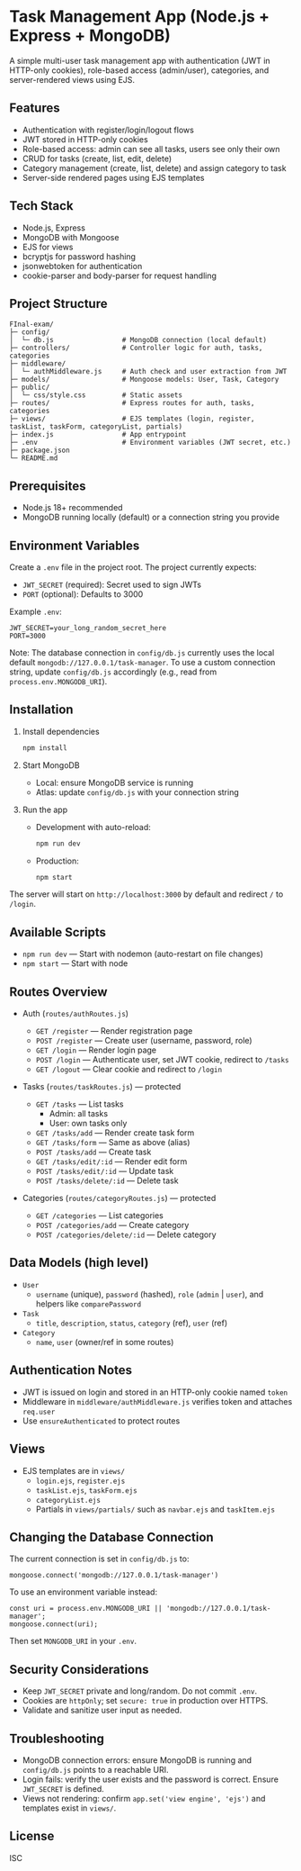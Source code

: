 # Task Management App (Node.js + Express + MongoDB)

A simple multi-user task management app with authentication (JWT in HTTP-only cookies), role-based access (admin/user), categories, and server-rendered views using EJS.

## Features

- Authentication with register/login/logout flows
- JWT stored in HTTP-only cookies
- Role-based access: admin can see all tasks, users see only their own
- CRUD for tasks (create, list, edit, delete)
- Category management (create, list, delete) and assign category to task
- Server-side rendered pages using EJS templates

## Tech Stack

- Node.js, Express
- MongoDB with Mongoose
- EJS for views
- bcryptjs for password hashing
- jsonwebtoken for authentication
- cookie-parser and body-parser for request handling

## Project Structure

```
FInal-exam/
├─ config/
│  └─ db.js                 # MongoDB connection (local default)
├─ controllers/             # Controller logic for auth, tasks, categories
├─ middleware/
│  └─ authMiddleware.js     # Auth check and user extraction from JWT
├─ models/                  # Mongoose models: User, Task, Category
├─ public/
│  └─ css/style.css         # Static assets
├─ routes/                  # Express routes for auth, tasks, categories
├─ views/                   # EJS templates (login, register, taskList, taskForm, categoryList, partials)
├─ index.js                 # App entrypoint
├─ .env                     # Environment variables (JWT secret, etc.)
├─ package.json
└─ README.md
```

## Prerequisites

- Node.js 18+ recommended
- MongoDB running locally (default) or a connection string you provide

## Environment Variables

Create a `.env` file in the project root. The project currently expects:

- `JWT_SECRET` (required): Secret used to sign JWTs
- `PORT` (optional): Defaults to 3000

Example `.env`:

```
JWT_SECRET=your_long_random_secret_here
PORT=3000
```

Note: The database connection in `config/db.js` currently uses the local default `mongodb://127.0.0.1/task-manager`. To use a custom connection string, update `config/db.js` accordingly (e.g., read from `process.env.MONGODB_URI`).

## Installation

1. Install dependencies
   ```bash
   npm install
   ```

2. Start MongoDB
   - Local: ensure MongoDB service is running
   - Atlas: update `config/db.js` with your connection string

3. Run the app
   - Development with auto-reload:
     ```bash
     npm run dev
     ```
   - Production:
     ```bash
     npm start
     ```

The server will start on `http://localhost:3000` by default and redirect `/` to `/login`.

## Available Scripts

- `npm run dev` — Start with nodemon (auto-restart on file changes)
- `npm start` — Start with node

## Routes Overview

- Auth (`routes/authRoutes.js`)
  - `GET /register` — Render registration page
  - `POST /register` — Create user (username, password, role)
  - `GET /login` — Render login page
  - `POST /login` — Authenticate user, set JWT cookie, redirect to `/tasks`
  - `GET /logout` — Clear cookie and redirect to `/login`

- Tasks (`routes/taskRoutes.js`) — protected
  - `GET /tasks` — List tasks
    - Admin: all tasks
    - User: own tasks only
  - `GET /tasks/add` — Render create task form
  - `GET /tasks/form` — Same as above (alias)
  - `POST /tasks/add` — Create task
  - `GET /tasks/edit/:id` — Render edit form
  - `POST /tasks/edit/:id` — Update task
  - `POST /tasks/delete/:id` — Delete task

- Categories (`routes/categoryRoutes.js`) — protected
  - `GET /categories` — List categories
  - `POST /categories/add` — Create category
  - `POST /categories/delete/:id` — Delete category

## Data Models (high level)

- `User`
  - `username` (unique), `password` (hashed), `role` (`admin` | `user`), and helpers like `comparePassword`
- `Task`
  - `title`, `description`, `status`, `category` (ref), `user` (ref)
- `Category`
  - `name`, `user` (owner/ref in some routes)

## Authentication Notes

- JWT is issued on login and stored in an HTTP-only cookie named `token`
- Middleware in `middleware/authMiddleware.js` verifies token and attaches `req.user`
- Use `ensureAuthenticated` to protect routes

## Views

- EJS templates are in `views/`
  - `login.ejs`, `register.ejs`
  - `taskList.ejs`, `taskForm.ejs`
  - `categoryList.ejs`
  - Partials in `views/partials/` such as `navbar.ejs` and `taskItem.ejs`

## Changing the Database Connection

The current connection is set in `config/db.js` to:
```
mongoose.connect('mongodb://127.0.0.1/task-manager')
```
To use an environment variable instead:
```
const uri = process.env.MONGODB_URI || 'mongodb://127.0.0.1/task-manager';
mongoose.connect(uri);
```
Then set `MONGODB_URI` in your `.env`.

## Security Considerations

- Keep `JWT_SECRET` private and long/random. Do not commit `.env`.
- Cookies are `httpOnly`; set `secure: true` in production over HTTPS.
- Validate and sanitize user input as needed.

## Troubleshooting

- MongoDB connection errors: ensure MongoDB is running and `config/db.js` points to a reachable URI.
- Login fails: verify the user exists and the password is correct. Ensure `JWT_SECRET` is defined.
- Views not rendering: confirm `app.set('view engine', 'ejs')` and templates exist in `views/`.

## License

ISC
